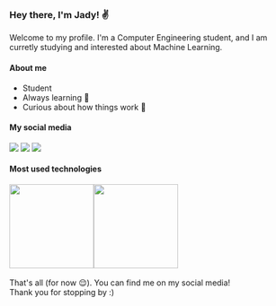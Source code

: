 ### Hey there, I'm Jady! ✌️
Welcome to my profile. I'm a Computer Engineering student, and I am curretly studying and interested about Machine Learning.

#### About me
<ul>
  <li>Student</li>
  <li>Always learning 🌱</li>
  <li>Curious about how things work 🤔</li>
</ul>


#### My social media
<div>
  <a href="https://br.linkedin.com/in/jadylacesariof"><img src="https://img.shields.io/badge/LinkedIn-0077B5?style=for-the-badge&logo=linkedin&logoColor=white"></a>
  <a href="mailto:jadylacesariof@gmail.com"><img src="https://img.shields.io/badge/Gmail-D14836?style=for-the-badge&logo=gmail&logoColor=white"></a>
  <a href="https://www.instagram.com/jadylacesario/"><img src="https://img.shields.io/badge/Instagram-E4405F?style=for-the-badge&logo=instagram&logoColor=white"></a>
</div>


####  Most used technologies
<div style="display: flex;">
  <img src="https://github-readme-stats.vercel.app/api?username=Jadyla&theme=github_dark" style="height: 150px;">
  <img src="https://github-readme-stats.vercel.app/api/top-langs/?username=Jadyla&theme=github_dark&layout=compact" style="height: 150px;">
</div>


<br>
That's all (for now 😌). You can find me on my social media!
<br>Thank you for stopping by :)
